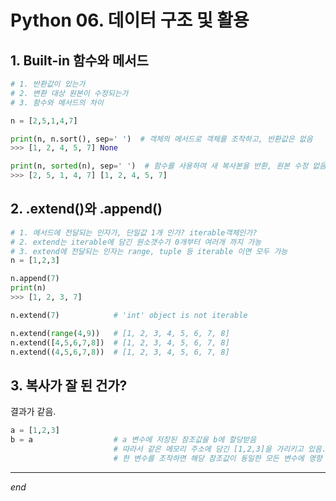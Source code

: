 # Python 06. 데이터 구조 및 활용



## 1.  Built-in 함수와 메서드

```python
# 1. 반환값이 있는가
# 2. 변환 대상 원본이 수정되는가
# 3. 함수와 메서드의 차이

n = [2,5,1,4,7]

print(n, n.sort(), sep=' ')  # 객체의 메서드로 객체를 조작하고, 반환값은 없음
>>> [1, 2, 4, 5, 7] None

print(n, sorted(n), sep=' ')  # 함수를 사용하여 새 복사본을 반환, 원본 수정 없음
>>> [2, 5, 1, 4, 7] [1, 2, 4, 5, 7]
```



## 2. .extend()와 .append()

```python
# 1. 메서드에 전달되는 인자가, 단일값 1개 인가? iterable객체인가?
# 2. extend는 iterable에 담긴 원소갯수가 0개부터 여러개 까지 가능
# 3. extend에 전달되는 인자는 range, tuple 등 iterable 이면 모두 가능
n = [1,2,3]

n.append(7)
print(n)
>>> [1, 2, 3, 7]

n.extend(7)            # 'int' object is not iterable

n.extend(range(4,9))   # [1, 2, 3, 4, 5, 6, 7, 8]
n.extend([4,5,6,7,8])  # [1, 2, 3, 4, 5, 6, 7, 8]
n.extend((4,5,6,7,8))  # [1, 2, 3, 4, 5, 6, 7, 8]
```



## 3. 복사가 잘 된 건가?

결과가 같음.

```python
a = [1,2,3]
b = a                  # a 변수에 저장된 참조값을 b에 할당받음
                       # 따라서 같은 메모리 주소에 담긴 [1,2,3]을 가리키고 있음. 
                       # 한 변수를 조작하면 해당 참조값이 동일한 모든 변수에 영향
```







---

*end*
